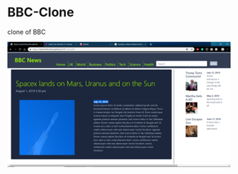 # BBC-Clone
clone of BBC



![Website Screenshot](https://raw.githubusercontent.com/RashmitShrestha/BBC-Clone/master/image/BBC%20Clone%20Project.png)